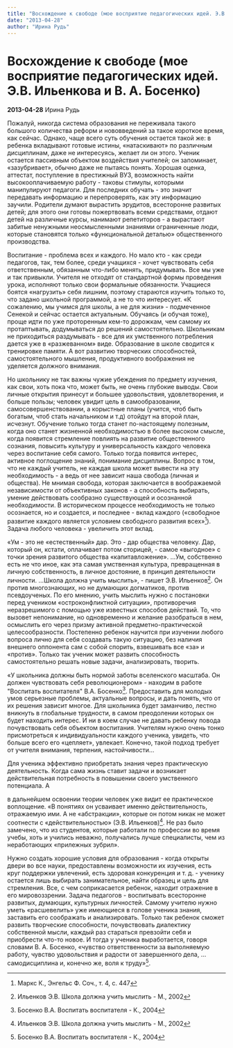 ```yaml
---
title: "Восхождение к свободе (мое восприятие педагогических идей. Э.В. Ильенкова и В. А. Босенко)"
date: "2013-04-28"
author: "Ирина Рудь"
---
```


# Восхождение к свободе (мое восприятие педагогических идей. Э.В. Ильенкова и В. А. Босенко)

**2013-04-28** Ирина Рудь

Пожалуй, никогда система образования не переживала такого большого количества реформ и нововведений за такое короткое время, как сейчас. Однако, чаще всего суть обучения остается такой же: в ребенка вкладывают готовые истины, «натаскивают» по различным дисциплинам, даже не интересуясь, желает ли он этого. Ученик остается пассивным объектом воздействия учителей; он запоминает, «зазубривает», обычно даже не пытаясь понять. Хорошая оценка, аттестат, поступление в престижный ВУЗ, возможность найти высокооплачиваемую работу - таковы стимулы, которыми манипулируют педагоги. Для последних обучать - это значит передавать информацию и перепроверять, как эту информацию заучили. Родители думают вырастить эрудитов, всесторонне развитых детей; для этого они готовы пожертвовать всеми средствами, отдают детей на различные курсы, нанимают репетиторов - а вырастают забитые ненужными неосмысленными знаниями ограниченные люди, которые становятся только «функциональной деталью» общественного производства.

Воспитание - проблема всех и каждого. Но мало кто - как среди педагогов, так, тем более, среди учащихся - хочет чувствовать себя ответственным, обязанным что-либо менять, придумывать. Все мы уже и так привыкли. Учителя не отходят от стандартной формы проведения урока, исполняют только свои формальные обязанности. Учащиеся боятся «нагрузить» себя лишним, поэтому стараются изучить только то, что задано школьной программой, а не то что интересует. «К сожалению, мы учимся для школы, а не для жизни» - подмеченное Сенекой и сейчас остается актуальным. Обучаясь (и обучая тоже), проще идти по уже проторенным кем-то дорожкам, чем самому их протаптывать, додумываться до решений самостоятельно. Школьникам не приходиться раздумывать - все для их умственного потребления дается уже в «разжеванном» виде. Образование в школе сводится к тренировке памяти. А вот развитию творческих способностей, самостоятельного мышления, продуктивного воображения не уделяется должного внимания.

Но школьнику не так важны чужие убеждения по предмету изучения, как свои, хоть пока что, может быть, не очень глубокие выводы. Свои личные открытия принесут и большее удовольствия, удовлетворения, и больше пользы; человек увидит цель в самообразовании, самосовершенствовании, а корыстные планы (учится, чтоб быть богатым, чтоб стать начальником и т.д) отойдут на второй план, исчезнут. Обучение только тогда станет по-настоящему полезным, когда оно станет жизненной необходимостью в более высоком смысле, когда появится стремление повлиять на развитие общественного сознания, повысить культуру и универсальность каждого человека через воспитание себя самого. Только тогда появится интерес, активное поглощение знаний, понимание дисциплины. Вопрос в том, что не каждый учитель, не каждая школа может вывести на эту необходимость - а ведь от нее зависит наша свобода (личная и общества). Не мнимая свобода, которая заключается в воображаемой независимости от объективных законов - а способность выбирать, умение действовать сообразно существующей и осознанной необходимости. В историческом процессе необходимость не только осознается, но и создается, и последнее - вклад каждого («свободное развитие каждого является условием свободного развития всех»[^1]). Задача любого человека - увеличить этот вклад.

«Ум - это не «естественный» дар. Это - дар общества человеку. Дар, который он, кстати, оплачивает потом сторицей, - самое «выгодное» с точки зрения развитого общества «капитавложение». ...Ум, собственно есть не что иное, как эта самая умственная культура, превращенная в личную собственность, в личное достояние, в принцип деятельности личности. ...Школа должна учить мыслить», - пишет Э.В. Ильенков[^2]. Он против многознающих, но не думающих догматиков, против псевдоученых. По его мнению, учить мыслить нужно с постановки перед учеником «остроконфликтной ситуации», противоречия неразрешимого с помощью уже известных способов действий. То, что вызовет непонимание, но одновременно и желание разобраться в нем, осмыслить его через призму активной предметно-практической целесообразности. Постепенно ребенок научится при изучении любого вопроса лично для себя создавать такую ситуацию, без наличия внешнего оппонента сам с собой спорить, взвешивать все «за» и «против». Только так ученик может развить способность самостоятельно решать новые задачи, анализировать, творить.

«У школьника должны быть нормой заботы вселенского масштаба. Он должен чувствовать себя революционером» - находим в работе "Воспитать воспитателя" В.А. Босенко[^3]. Предоставить для молодых умов серьезные проблемы, актуальные вопросы, и дать понять, что от их решения зависит многое. Для школьника будет заманчиво, лестно вникнуть в глобальные трудности, в самом преодолении которых он будет находить интерес. И ни в коем случае не давать ребенку повода почувствовать себя объектом воспитания. Учителям нужно очень тонко присмотреться к индивидуальности каждого ученика, увидеть, что больше всего его «цепляет», увлекает. Конечно, такой подход требует от учителя внимания, терпения, настойчивости...

Для ученика эффективно приобретать знания через практическую деятельность. Когда сама жизнь ставит задачи и возникает действительная потребность в повышении своего умственного потенциала. А

в дальнейшем освоении теории человек уже видит ее практическое воплощение. «В понятиях он усваивает именно действительность, отражаемую ими. А не «абстракции», которые он потом никак не может соотнести с «действительностью» (Э.В. Ильенков)[^2]. Не раз было замечено, что из студентов, которые работали по профессии во время учебы, хоть и учились неважно, получались лучше специалисты, чем из неработающих «прилежных зубрил».

Нужно создать хорошие условия для образования - когда открыты двери во все науки, предоставлены возможности их изучения, есть круг поддержки увлечений, есть здоровая конкуренция и т. д. - ученику остается лишь выбирать занимательное, найти образец и цель для стремления. Все, с чем соприкасается ребенок, находит отражение в его мировоззрении. Задача педагогов - воспитывать всесторонне развитых, думающих, культурных личностей. Самому учителю нужно уметь «расшевелить» уже имеющиеся в голове ученика знания, заставить его соображать и анализировать. Только так ребенок сможет развить творческие способности, почувствовать диалектику собственной мысли, каждый раз стараться превзойти себя и приобрести что-то новое. И тогда у ученика выработается, говоря словами В. А. Босенко, «чувство ответственности за выполняемую работу, чувство удовольствия и радости от завершенного дела, ... самодисциплина и, конечно же, воля к труду»[^3].

[^1]: Маркс К., Энгельс Ф. Соч., т. 4, с. 447

[^2]: Ильенков Э.В. Школа должна учить мыслить - М., 2002

[^3]: Босенко В.А. Воспитать воспитателя - К., 2004

[^2]: 

[^3]: